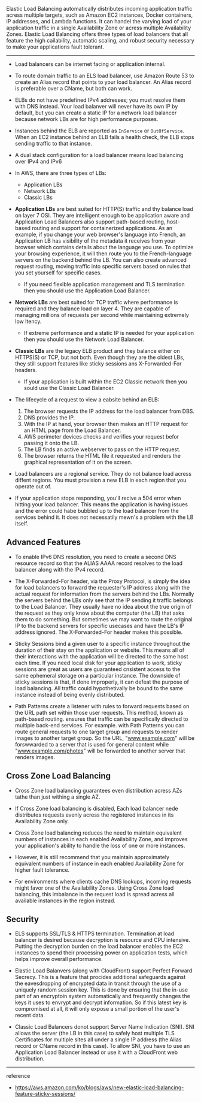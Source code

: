 
Elastic Load Balancing automatically distributes incoming application traffic acress multiple targets, such as Amazon EC2 instances, Docker containers, IP addresses, and Lambda functions. It can handel the varying load of your application traffic in a single Availability Zone or acress multiple Availability Zones. Elastic Load Balancing offers three types of load balancers that all feature the high cailability, automatic scaling, and robust security necessary to make your applications fault tolerant.

---

- Load balancers can be internet facing or application internal.

- To route domain traffic to an ELS load balancer, use Amazon Route 53 to create an Alias record that points to your load balancer. An Alias record is preferable over a CName, but both can work.

- ELBs do not have predefined IPv4 addresses; you must resolve them with DNS instead. Your load balanver will never have its own IP by default, but you can create a static IP for a network load balancer because network LBs are for high performance purposes.

- Instances behind the ELB are reported as `InService` or `OutOfService`. When an EC2 instance behind an ELB fails a health check, the ELB stops sending traffic to that instance.

- A dual stack configuration for a load balancer means load balancing over IPv4 and IPv6

- In AWS, there are three types of LBs:
    - Application LBs
    - Network LBs
    - Classic LBs

- **Application LBs** are best suited for HTTP(S) traffic and thy balance load on layer 7 OSI. They are intelligent enough to be application aware and Application Load Balancers also support path-based routing, host-based routing and support for containerized applications. As an example, if you change your web browser's language into French, an Application LB has visibility of the metadata it receives from your browser which contains details about the language you use.
    To optimize your browsing experience, it will then route you to the French-language servers on the backend behind the LB. You can also create advanced request routing, moving traffic into specific servers based on rules that you set yourself for specific cases.
  - If you need flexible application management and TLS termination then you should use the Application Load Balancer.

- **Network LBs** are best suited for TCP traffic where performance is required and they balance load on layer 4. They are capable of managing millions of requests per second while maintaining extremely low ltency.  
  - If extreme performance and a static IP is needed for your application then you should use the Network Load Balancer.

- **Classic LBs** are the legacy ELB product and they balance either on HTTPS(S) or TCP, but not both. Even though they are the oldest LBs, they still support features like sticky sessions ans X-Forwarded-For headers.
  - If your application is built within the EC2 Classic network then you sould use the Classic Load Balancer.

- The lifecycle of a request to view a eabsite behind an ELB:
    1. The browser requests the IP address for the load balancer from DBS.
    2. DNS provides the IP.
    3. With the IP at hand, your browser then makes an HTTP request for an HTML page from the Load Balancer.
    4. AWS perimeter devices checks and verifies your request befor passing it onto the LB.
    5. The LB finds an active webserver to pass on the HTTP request.
    6. The browser returns the HTML file it requested and renders the graphical representation of it on the screen.

-  Load balancers are a regional service. They do not balance load acress diffent regions. You must provision a new ELB in each region that you operate out of.

- If your application stops responding, you'll recive a 504 error when hitting your load balancer. This means the application is having issues and the error could habe bubbled up to the load balancer from the services behind it. It does not necessatily mewn's a problem with the LB itself.

## Advanced Features

- To enable IPv6 DNS resolution, you need to create a second DNS resource record so that the ALIAS AAAA record resolves to the load balancer along with the IPv4 record.

- The X-Forwarded-For header, via the Proxy Protocol, is simply the idea for load balancers to forward the requester's IP address along with the actual request for information from the servers behind the LBs. Normally the servers behind the LBs only see that the IP sending it traffic belongs to the Load Balancer. They usually have no idea about the true origin of the request as they only know about the computer (the LB) that asks them to do something. But sometimes we may want to route the original IP to the backend servers for specific usecases and have the LB's IP address ignored. The X-Forwarded-For header makes this possible.

- Sticky Sessions bind a given user to a specific instance throughout the duration of their stay on the application or website. This means all of their interactions with the application will be directed to the same host each time. If you need local disk for your application to work, sticky sessions are great as users are guaranteed cnsistent access to the same ephemeral storage on a particular instance. The downside of sticky sessions is that, if done improperly, it can defeat the purpose of load balancing. All traffic could hypothetivally be bound to the same instance instead of being evenly distributed.

- Path Patterns create a listener with rules to forward requests based on the URL path set within those user requests. This method, known as path-based routing. ensures that traffic can be specifically directed to multiple back-end services. For example. with Path Patterns you can route general requests to one target group and requests to render images to another target group. So the URL, "www.example.com" will be forswwarded to a server that is used for general content while "www.example.com/photes" will be forwarded to another server that renders images.

## Cross Zone Load Balancing

- Cross Zone load balancing guarantees even distribution acress AZs tathe than just withing a single AZ.

- If Cross Zone load balancing is disabled, Each load balancer nede distributes requests evenly acress the registered instances in its Availability Zone only.

- Cross Zone load balancing reduces the need to maintain equivalent numbers of instances in each enabled Availability Zone, and improves your application's ability to handle the loss of one or more instances.
  
- However, it is still recommend that you maintain approximately equivalent numbers of instance in each enabled Availability Zone for higher fault tolerance.

- For environments where clients cache DNS lookups, incoming requests might favor one of the Availability Zones. Using Cross Zone load balancing, this imbalance in the request load is spread acress all available instances in the region instead.

## Security

- ELS supports SSL/TLS & HTTPS termination. Termination at load balancer is desired because decryption is resource and CPU intensive. Putting the decryption burden on the load balancer enables the EC2 instances to spend their processing power on application tests, which helps improve overall performance. 

- Elastic Load Balanvers (along with CloudFront) support Perfect Forward Secrecy. This is a feature that procides additional safeguards against the eavesdropping of encrypted data in transit through the use of a uniquely random session key. This is done by ensuring that the in-use part of an encryptoin system automatically and frequently changes the keys it uses to envrypt and decrypt information. So if this latest key is compromised at all, it will only expose a small portion of the user's recent data.

- Classic Load Balancers donot support Server Name Indication (SNI). SNI allows the server (the LB in this case) to safely host multiple TLS Certificates for multiple sites all under a single IP address (the Alias record or CName record in this case). To allow SNI, you have to use an Application Load Balancer instead or use it with a CloudFront web distribution.

---
reference
- https://aws.amazon.com/ko/blogs/aws/new-elastic-load-balancing-feature-sticky-sessions/